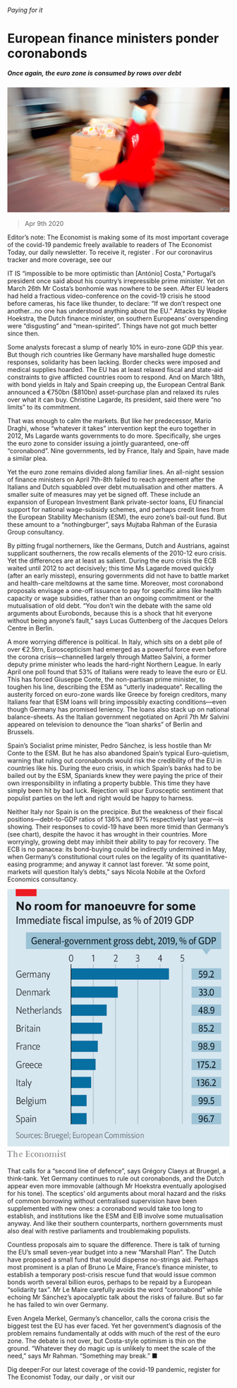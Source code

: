 ###### Paying for it

# European finance ministers ponder coronabonds 

##### Once again, the euro zone is consumed by rows over debt 

![image](images/20200411_EUP004_0.jpg) 

> Apr 9th 2020 

Editor’s note: The Economist is making some of its most important coverage of the covid-19 pandemic freely available to readers of The Economist Today, our daily newsletter. To receive it, register . For our coronavirus tracker and more coverage, see our 

IT IS “impossible to be more optimistic than [António] Costa,” Portugal’s president once said about his country’s irrepressible prime minister. Yet on March 26th Mr Costa’s bonhomie was nowhere to be seen. After EU leaders had held a fractious video-conference on the covid-19 crisis he stood before cameras, his face like thunder, to declare: “If we don’t respect one another…no one has understood anything about the EU.” Attacks by Wopke Hoekstra, the Dutch finance minister, on southern Europeans’ overspending were “disgusting” and “mean-spirited”. Things have not got much better since then.

Some analysts forecast a slump of nearly 10% in euro-zone GDP this year. But though rich countries like Germany have marshalled huge domestic responses, solidarity has been lacking. Border checks were imposed and medical supplies hoarded. The EU has at least relaxed fiscal and state-aid constraints to give afflicted countries room to respond. And on March 18th, with bond yields in Italy and Spain creeping up, the European Central Bank announced a €750bn ($810bn) asset-purchase plan and relaxed its rules over what it can buy. Christine Lagarde, its president, said there were “no limits” to its commitment.


That was enough to calm the markets. But like her predecessor, Mario Draghi, whose “whatever it takes” intervention kept the euro together in 2012, Ms Lagarde wants governments to do more. Specifically, she urges the euro zone to consider issuing a jointly guaranteed, one-off “coronabond”. Nine governments, led by France, Italy and Spain, have made a similar plea.

Yet the euro zone remains divided along familiar lines. An all-night session of finance ministers on April 7th-8th failed to reach agreement after the Italians and Dutch squabbled over debt mutualisation and other matters. A smaller suite of measures may yet be signed off. These include an expansion of European Investment Bank private-sector loans, EU financial support for national wage-subsidy schemes, and perhaps credit lines from the European Stability Mechanism (ESM), the euro zone’s bail-out fund. But these amount to a “nothingburger”, says Mujtaba Rahman of the Eurasia Group consultancy.

By pitting frugal northerners, like the Germans, Dutch and Austrians, against supplicant southerners, the row recalls elements of the 2010-12 euro crisis. Yet the differences are at least as salient. During the euro crisis the ECB waited until 2012 to act decisively; this time Ms Lagarde moved quickly (after an early misstep), ensuring governments did not have to battle market and health-care meltdowns at the same time. Moreover, most coronabond proposals envisage a one-off issuance to pay for specific aims like health capacity or wage subsidies, rather than an ongoing commitment or the mutualisation of old debt. “You don’t win the debate with the same old arguments about Eurobonds, because this is a shock that hit everyone without being anyone’s fault,” says Lucas Guttenberg of the Jacques Delors Centre in Berlin.

A more worrying difference is political. In Italy, which sits on a debt pile of over €2.5trn, Euroscepticism had emerged as a powerful force even before the corona crisis—channelled largely through Matteo Salvini, a former deputy prime minister who leads the hard-right Northern League. In early April one poll found that 53% of Italians were ready to leave the euro or EU. This has forced Giuseppe Conte, the non-partisan prime minister, to toughen his line, describing the ESM as “utterly inadequate”. Recalling the austerity forced on euro-zone wards like Greece by foreign creditors, many Italians fear that ESM loans will bring impossibly exacting conditions—even though Germany has promised leniency. The loans also stack up on national balance-sheets. As the Italian government negotiated on April 7th Mr Salvini appeared on television to denounce the “loan sharks” of Berlin and Brussels.

Spain’s Socialist prime minister, Pedro Sánchez, is less hostile than Mr Conte to the ESM. But he has also abandoned Spain’s typical Euro-quietism, warning that ruling out coronabonds would risk the credibility of the EU in countries like his. During the euro crisis, in which Spain’s banks had to be bailed out by the ESM, Spaniards knew they were paying the price of their own irresponsibility in inflating a property bubble. This time they have simply been hit by bad luck. Rejection will spur Eurosceptic sentiment that populist parties on the left and right would be happy to harness.

Neither Italy nor Spain is on the precipice. But the weakness of their fiscal positions—debt-to-GDP ratios of 136% and 97% respectively last year—is showing. Their responses to covid-19 have been more timid than Germany’s (see chart), despite the havoc it has wrought in their countries. More worryingly, growing debt may inhibit their ability to pay for recovery. The ECB is no panacea: its bond-buying could be indirectly undermined in May, when Germany’s constitutional court rules on the legality of its quantitative-easing programme; and anyway it cannot last forever. “At some point, markets will question Italy’s debts,” says Nicola Nobile at the Oxford Economics consultancy.

![image](images/20200411_EUC133.png) 


That calls for a “second line of defence”, says Grégory Claeys at Bruegel, a think-tank. Yet Germany continues to rule out coronabonds, and the Dutch appear even more immovable (although Mr Hoekstra eventually apologised for his tone). The sceptics’ old arguments about moral hazard and the risks of common borrowing without centralised supervision have been supplemented with new ones: a coronabond would take too long to establish, and institutions like the ESM and EIB involve some mutualisation anyway. And like their southern counterparts, northern governments must also deal with restive parliaments and troublemaking populists.

Countless proposals aim to square the difference. There is talk of turning the EU’s small seven-year budget into a new “Marshall Plan”. The Dutch have proposed a small fund that would dispense no-strings aid. Perhaps most prominent is a plan of Bruno Le Maire, France’s finance minister, to establish a temporary post-crisis rescue fund that would issue common bonds worth several billion euros, perhaps to be repaid by a European “solidarity tax”. Mr Le Maire carefully avoids the word “coronabond” while echoing Mr Sánchez’s apocalyptic talk about the risks of failure. But so far he has failed to win over Germany.

Even Angela Merkel, Germany’s chancellor, calls the corona crisis the biggest test the EU has ever faced. Yet her government’s diagnosis of the problem remains fundamentally at odds with much of the rest of the euro zone. The debate is not over, but Costa-style optimism is thin on the ground. “Whatever they do magic up is unlikely to meet the scale of the need,” says Mr Rahman. “Something may break.” ■

Dig deeper:For our latest coverage of the covid-19 pandemic, register for The Economist Today, our daily , or visit our 

